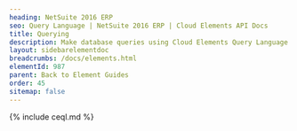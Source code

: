 ```yaml
---
heading: NetSuite 2016 ERP
seo: Query Language | NetSuite 2016 ERP | Cloud Elements API Docs
title: Querying
description: Make database queries using Cloud Elements Query Language.
layout: sidebarelementdoc
breadcrumbs: /docs/elements.html
elementId: 987
parent: Back to Element Guides
order: 45
sitemap: false
---
```


{% include ceql.md %}
